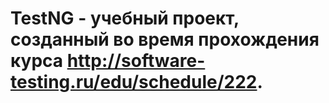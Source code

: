 # TestNG - учебный проект, созданный во время прохождения курса http://software-testing.ru/edu/schedule/222.
